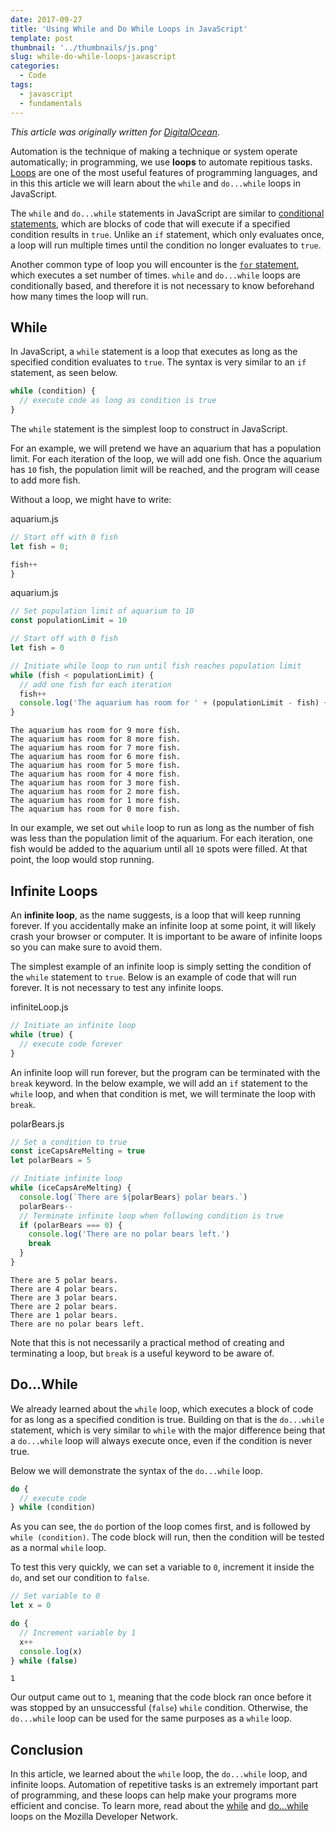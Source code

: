 ```yaml
---
date: 2017-09-27
title: 'Using While and Do While Loops in JavaScript'
template: post
thumbnail: '../thumbnails/js.png'
slug: while-do-while-loops-javascript
categories:
  - Code
tags:
  - javascript
  - fundamentals
---
```


_This article was originally written for [DigitalOcean](https://www.digitalocean.com/community/tutorials/using-while-and-do-while-loops-in-javascript)_.

Automation is the technique of making a technique or system operate automatically; in programming, we use **loops** to automate repitious tasks. [Loops](https://developer.mozilla.org/en-US/docs/Web/JavaScript/Guide/Loops_and_iteration) are one of the most useful features of programming languages, and in this this article we will learn about the `while` and `do...while` loops in JavaScript.

The `while` and `do...while` statements in JavaScript are similar to [conditional statements](https://www.digitalocean.com/community/tutorials/how-to-write-conditional-statements-in-javascript), which are blocks of code that will execute if a specified condition results in `true`. Unlike an `if` statement, which only evaluates once, a loop will run multiple times until the condition no longer evaluates to `true`.

Another common type of loop you will encounter is the [`for` statement](https://developer.mozilla.org/en-US/docs/Web/JavaScript/Reference/Statements/for), which executes a set number of times. `while` and `do...while` loops are conditionally based, and therefore it is not necessary to know beforehand how many times the loop will run.

## While

In JavaScript, a `while` statement is a loop that executes as long as the specified condition evaluates to `true`. The syntax is very similar to an `if` statement, as seen below.

```js
while (condition) {
  // execute code as long as condition is true
}
```

The `while` statement is the simplest loop to construct in JavaScript.

For an example, we will pretend we have an aquarium that has a population limit. For each iteration of the loop, we will add one fish. Once the aquarium has `10` fish, the population limit will be reached, and the program will cease to add more fish.

Without a loop, we might have to write:

<div class="filename">aquarium.js</div>

```js
// Start off with 0 fish
let fish = 0;

fish++
}
```

<div class="filename">aquarium.js</div>

```js
// Set population limit of aquarium to 10
const populationLimit = 10

// Start off with 0 fish
let fish = 0

// Initiate while loop to run until fish reaches population limit
while (fish < populationLimit) {
  // add one fish for each iteration
  fish++
  console.log('The aquarium has room for ' + (populationLimit - fish) + ' more fish.')
}
```

```terminal
The aquarium has room for 9 more fish.
The aquarium has room for 8 more fish.
The aquarium has room for 7 more fish.
The aquarium has room for 6 more fish.
The aquarium has room for 5 more fish.
The aquarium has room for 4 more fish.
The aquarium has room for 3 more fish.
The aquarium has room for 2 more fish.
The aquarium has room for 1 more fish.
The aquarium has room for 0 more fish.
```

In our example, we set out `while` loop to run as long as the number of fish was less than the population limit of the aquarium. For each iteration, one fish would be added to the aquarium until all `10` spots were filled. At that point, the loop would stop running.

## Infinite Loops

An **infinite loop**, as the name suggests, is a loop that will keep running forever. If you accidentally make an infinite loop at some point, it will likely crash your browser or computer. It is important to be aware of infinite loops so you can make sure to avoid them.

The simplest example of an infinite loop is simply setting the condition of the `while` statement to `true`. Below is an example of code that will run forever. It is not necessary to test any infinite loops.

<div class="filename">infiniteLoop.js</div>

```js
// Initiate an infinite loop
while (true) {
  // execute code forever
}
```

An infinite loop will run forever, but the program can be terminated with the `break` keyword. In the below example, we will add an `if` statement to the `while` loop, and when that condition is met, we will terminate the loop with `break`.

<div class="filename">polarBears.js</div>

```js
// Set a condition to true
const iceCapsAreMelting = true
let polarBears = 5

// Initiate infinite loop
while (iceCapsAreMelting) {
  console.log(`There are ${polarBears} polar bears.`)
  polarBears--
  // Terminate infinite loop when following condition is true
  if (polarBears === 0) {
    console.log('There are no polar bears left.')
    break
  }
}
```

```terminal
There are 5 polar bears.
There are 4 polar bears.
There are 3 polar bears.
There are 2 polar bears.
There are 1 polar bears.
There are no polar bears left.
```

Note that this is not necessarily a practical method of creating and terminating a loop, but `break` is a useful keyword to be aware of.

## Do...While

We already learned about the `while` loop, which executes a block of code for as long as a specified condition is true. Building on that is the `do...while` statement, which is very similar to `while` with the major difference being that a `do...while` loop will always execute once, even if the condition is never true.

Below we will demonstrate the syntax of the `do...while` loop.

```js
do {
  // execute code
} while (condition)
```

As you can see, the `do` portion of the loop comes first, and is followed by `while (condition)`. The code block will run, then the condition will be tested as a normal `while` loop.

To test this very quickly, we can set a variable to `0`, increment it inside the `do`, and set our condition to `false`.

```js
// Set variable to 0
let x = 0

do {
  // Increment variable by 1
  x++
  console.log(x)
} while (false)
```

```terminal
1
```

Our output came out to `1`, meaning that the code block ran once before it was stopped by an unsuccessful (`false`) `while` condition. Otherwise, the `do...while` loop can be used for the same purposes as a `while` loop.

## Conclusion

In this article, we learned about the `while` loop, the `do...while` loop, and infinite loops. Automation of repetitive tasks is an extremely important part of programming, and these loops can help make your programs more efficient and concise. To learn more, read about the [while](https://developer.mozilla.org/en-US/docs/Web/JavaScript/Reference/Statements/while) and [do...while](https://developer.mozilla.org/en-US/docs/Web/JavaScript/Reference/Statements/do...while) loops on the Mozilla Developer Network.
